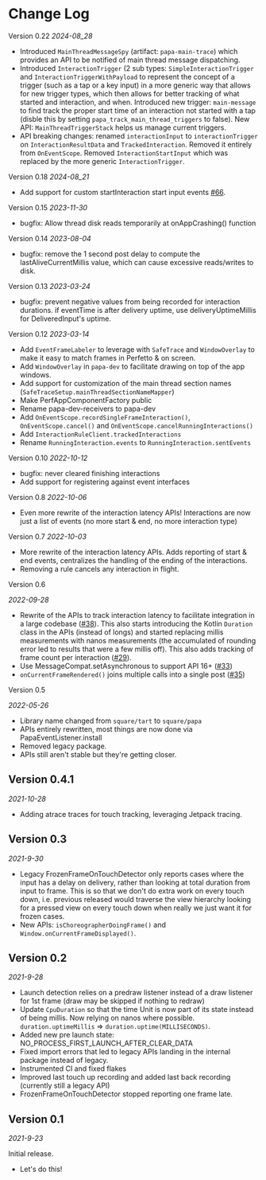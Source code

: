 Change Log
==========

Version 0.22
_2024-08_28_

* Introduced `MainThreadMessageSpy` (artifact: `papa-main-trace`) which provides an API to be notified of main thread message dispatching.
* Introduced `InteractionTrigger` (2 sub types: `SimpleInteractionTrigger` and `InteractionTriggerWithPayload` to represent the concept of a trigger (such as a tap or a key input) in a more generic way that allows for new trigger types, which then allows for better tracking of what started and interaction, and when. Introduced new trigger: `main-message` to find track the proper start time of an interaction not started with a tap (disble this by setting `papa_track_main_thread_triggers` to false). New API: `MainThreadTriggerStack` helps us manage current triggers.
* API breaking changes: renamed `interactionInput` to `interactionTrigger` on `InteractionResultData` and `TrackedInteraction`. Removed it entirely from `OnEventScope`. Removed `InteractionStartInput` which was replaced by the more generic `InteractionTrigger`.

Version 0.18
_2024-08_21_

* Add support for custom startInteraction start input events [#66](https://github.com/square/papa/pull/66).

Version 0.15
_2023-11-30_

* bugfix: Allow thread disk reads temporarily at onAppCrashing() function

Version 0.14
_2023-08-04_

* bugfix: remove the 1 second post delay to compute the lastAliveCurrentMillis value, which can cause excessive reads/writes to disk.

Version 0.13
_2023-03-24_

* bugfix: prevent negative values from being recorded for interaction durations. if eventTime is after delivery uptime, use deliveryUptimeMillis for DeliveredInput's uptime.

Version 0.12
_2023-03-14_

* Add `EventFrameLabeler` to leverage with `SafeTrace` and `WindowOverlay` to make it easy to match frames in Perfetto & on screen.
* Add `WindowOverlay` in `papa-dev` to facilitate drawing on top of the app windows.
* Add support for customization of the main thread section names (`SafeTraceSetup.mainThreadSectionNameMapper`)
* Make PerfAppComponentFactory public
* Rename papa-dev-receivers to papa-dev
* Add `OnEventScope.recordSingleFrameInteraction()`, `OnEventScope.cancel()` and `OnEventScope.cancelRunningInteractions()`
* Add `InteractionRuleClient.trackedInteractions`
* Rename `RunningInteraction.events` to `RunningInteraction.sentEvents`

Version 0.10
_2022-10-12_

* bugfix: never cleared finishing interactions
* Add support for registering against event interfaces

Version 0.8
_2022-10-06_

* Even more rewrite of the interaction latency APIs! Interactions are now just a list of events (no more start & end, no more interaction type)

Version 0.7
_2022-10-03_

* More rewrite of the interaction latency APIs. Adds reporting of start & end events, centralizes the handling of the ending of the interactions.
* Removing a rule cancels any interaction in flight.

Version 0.6

_2022-09-28_

* Rewrite of the APIs to track interaction latency to facilitate integration in a large codebase ([#38](https://github.com/square/papa/pull/38)). This also starts introducing the Kotlin `Duration` class in the APIs (instead of longs) and started replacing millis measurements with nanos measurements (the accumulated of rounding error led to results that were a few millis off). This also adds tracking of frame count per interaction ([#29](https://github.com/square/papa/issues/29)).
* Use MessageCompat.setAsynchronous to support API 16+ ([#33](https://github.com/square/papa/pull/33))
* `onCurrentFrameRendered()` joins multiple calls into a single post ([#35](https://github.com/square/papa/issues/35))

Version 0.5

_2022-05-26_

* Library name changed from `square/tart` to `square/papa`
* APIs entirely rewritten, most things are now done via PapaEventListener.install
* Removed legacy package.
* APIs still aren't stable but they're getting closer.

Version 0.4.1
-----------

_2021-10-28_

* Adding atrace traces for touch tracking, leveraging Jetpack tracing.

Version 0.3
-----------

_2021-9-30_

* Legacy FrozenFrameOnTouchDetector only reports cases where the input has a delay on delivery, rather than looking at total duration from input to frame. This is so that we don't do extra work on every touch down, i.e. previous released would traverse the view hierarchy looking for a pressed view on every touch down when really we just want it for frozen cases.
* New APIs: `isChoreographerDoingFrame()` and ` Window.onCurrentFrameDisplayed()`.

Version 0.2
-----------

_2021-9-28_


* Launch detection relies on a predraw listener instead of a draw listener for 1st frame (draw may be skipped if nothing to redraw)
* Update `CpuDuration` so that the time Unit is now part of its state instead of being millis. Now relying on nanos where possible. `duration.uptimeMillis` => `duration.uptime(MILLISECONDS)`.
* Added new pre launch state: NO_PROCESS_FIRST_LAUNCH_AFTER_CLEAR_DATA
* Fixed import errors that led to legacy APIs landing in the internal package instead of legacy.
* Instrumented CI and fixed flakes
* Improved last touch up recording and added last back recording (currently still a legacy API)
* FrozenFrameOnTouchDetector stopped reporting one frame late.

Version 0.1
-----------

_2021-9-23_

Initial release.

* Let's do this!